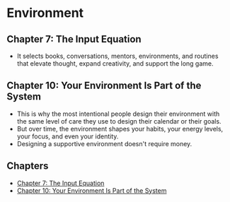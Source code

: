 # Environment

## Chapter 7: The Input Equation
- It selects books, conversations, mentors, environments, and routines that elevate thought, expand creativity, and support the long game.

## Chapter 10: Your Environment Is Part of the System
- This is why the most intentional people design their environment with the same level of care they use to design their calendar or their goals.
- But over time, the environment shapes your habits, your energy levels, your focus, and even your identity.
- Designing a supportive environment doesn't require money.

## Chapters
- [Chapter 7: The Input Equation](docs/chapters/07/chapter.md)
- [Chapter 10: Your Environment Is Part of the System](docs/chapters/10/chapter.md)
